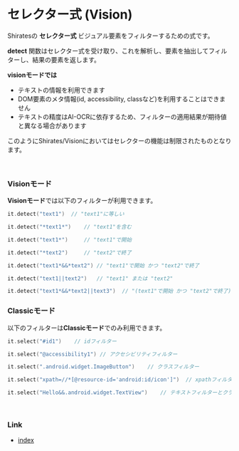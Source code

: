 # セレクター式 (Vision)

Shiratesの **セレクター式** ビジュアル要素をフィルターするための式です。

**detect** 関数はセレクター式を受け取り、これを解析し、要素を抽出してフィルターし、結果の要素を返します。

**visionモードでは**

- テキストの情報を利用できます
- DOM要素のメタ情報(id, accessibility, classなど)を利用することはできません
- テキストの精度はAI-OCRに依存するため、フィルターの適用結果が期待値と異なる場合があります

このようにShirates/Visionにおいてはセレクターの機能は制限されたものとなります。

<br>

### Visionモード

**Visionモード**では以下のフィルターが利用できます。

```kotlin
it.detect("text1")  // "text1"に等しい

it.detect("*text1*")    // "text1"を含む

it.detect("text1*")     // "text1"で開始

it.detect("*text2")     // "text2"で終了

it.detect("text1*&&*text2") // "text1"で開始 かつ "text2"で終了

it.detect("text1||text2")   // "text1" または "text2"

it.detect("text1*&&*text2||text3")  // "(text1"で開始 かつ "text2"で終了) または "text3"に等しい
```

### Classicモード

以下のフィルターは**Classicモード**でのみ利用できます。

```kotlin
it.select("#id1")    // idフィルター

it.select("@accessibility1") // アクセシビリティフィルター

it.select(".android.widget.ImageButton")    // クラスフィルター

it.select("xpath=//*[@resource-id='android:id/icon']")  // xpathフィルター

it.select("Hello&&.android.widget.TextView")    // テキストフィルターとクラスフィルターを"&&"(and)演算子で結合
```

<br>

### Link

- [index](../../../index_ja.md)
